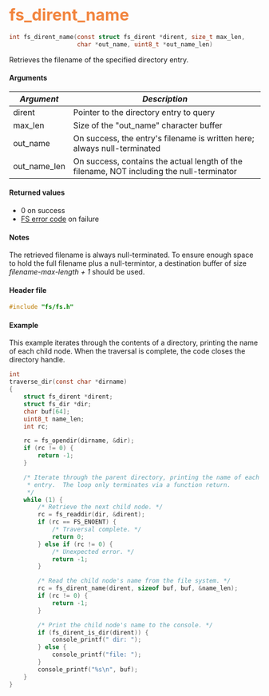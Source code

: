 ## <font color="#F2853F" style="font-size:24pt">fs\_dirent\_name</font>

```c
int fs_dirent_name(const struct fs_dirent *dirent, size_t max_len,
                   char *out_name, uint8_t *out_name_len)
```

Retrieves the filename of the specified directory entry. 

#### Arguments

| *Argument* | *Description* |
|-----------|-------------|
| dirent |  Pointer to the directory entry to query |
| max\_len | Size of the "out\_name" character buffer  |
| out\_name | On success, the entry's filename is written here; always null-terminated   |
| out\_name\_len |  On success, contains the actual length of the filename, NOT including the null-terminator | 


#### Returned values

* 0 on success
* [FS error code](fs_return_codes.md) on failure

#### Notes 

The retrieved filename is always null-terminated.  To ensure enough space to hold the full filename plus a null-termintor, a destination buffer of size _filename-max-length + 1_ should be used.

#### Header file

```c
#include "fs/fs.h"
```

#### Example

This example iterates through the contents of a directory, printing the name of each child node.  When the traversal is complete, the code closes the directory handle.

```c
int
traverse_dir(const char *dirname)
{
    struct fs_dirent *dirent;
    struct fs_dir *dir;
    char buf[64];
    uint8_t name_len;
    int rc;

    rc = fs_opendir(dirname, &dir);
    if (rc != 0) {
        return -1;
    }

    /* Iterate through the parent directory, printing the name of each child
     * entry.  The loop only terminates via a function return.
     */
    while (1) {
        /* Retrieve the next child node. */
        rc = fs_readdir(dir, &dirent); 
        if (rc == FS_ENOENT) {
            /* Traversal complete. */
            return 0;
        } else if (rc != 0) {
            /* Unexpected error. */
            return -1;
        }

        /* Read the child node's name from the file system. */
        rc = fs_dirent_name(dirent, sizeof buf, buf, &name_len);
        if (rc != 0) {
            return -1;
        }

        /* Print the child node's name to the console. */
        if (fs_dirent_is_dir(dirent)) {
            console_printf(" dir: ");
        } else {
            console_printf("file: ");
        }
        console_printf("%s\n", buf);
    }
}
```
